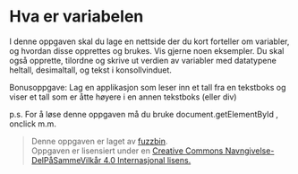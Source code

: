 Hva er variabelen
=================

I denne oppgaven skal du lage en nettside der du kort forteller om variabler, og hvordan disse opprettes og brukes. Vis gjerne noen eksempler. Du skal også opprette, tilordne  og skrive ut verdien av variabler med datatypene heltall, desimaltall, og tekst i konsollvinduet.

Bonusoppgave:
Lag en applikasjon som leser inn et tall fra en tekstboks og viser et tall som er åtte høyere i en annen tekstboks (eller div)

p.s.
For å løse denne oppgaven må du bruke document.getElementById , onclick m.m.

>Denne oppgaven er laget av [fuzzbin](https://github.com/fuzzbin).  
>Oppgaven er lisensiert under en
>[Creative Commons Navngivelse-DelPåSammeVilkår 4.0 Internasjonal lisens.
](http://creativecommons.org/licenses/by-sa/4.0/)